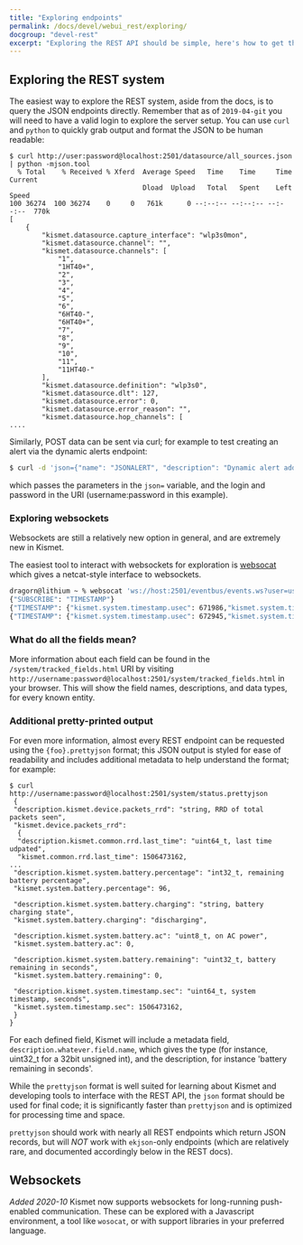 ```yaml
---
title: "Exploring endpoints"
permalink: /docs/devel/webui_rest/exploring/
docgroup: "devel-rest"
excerpt: "Exploring the REST API should be simple, here's how to get the most out of the endpoints and self-documenting fields."
---
```


## Exploring the REST system

The easiest way to explore the REST system, aside from the docs, is to query the JSON endpoints directly.  Remember that as of `2019-04-git` you will need to have a valid login to explore the server setup.  You can use `curl` and `python` to quickly grab output and format the JSON to be human readable:

```
$ curl http://user:password@localhost:2501/datasource/all_sources.json | python -mjson.tool
  % Total    % Received % Xferd  Average Speed   Time    Time     Time  Current
                                 Dload  Upload   Total   Spent    Left  Speed
100 36274  100 36274    0     0   761k      0 --:--:-- --:--:-- --:--:--  770k
[
    {
        "kismet.datasource.capture_interface": "wlp3s0mon",
        "kismet.datasource.channel": "",
        "kismet.datasource.channels": [
            "1",
            "1HT40+",
            "2",
            "3",
            "4",
            "5",
            "6",
            "6HT40-",
            "6HT40+",
            "7",
            "8",
            "9",
            "10",
            "11",
            "11HT40-"
        ],
        "kismet.datasource.definition": "wlp3s0",
        "kismet.datasource.dlt": 127,
        "kismet.datasource.error": 0,
        "kismet.datasource.error_reason": "",
        "kismet.datasource.hop_channels": [
....
```

Similarly, POST data can be sent via curl; for example to test creating an alert via the dynamic alerts endpoint:

```bash
$ curl -d 'json={"name": "JSONALERT", "description": "Dynamic alert added at runtime", "throttle": "10/min", "burst": "1/sec"}' http://username:password@localhost:2501/alerts/definitions/define_alert.cmd
```

which passes the parameters in the `json=` variable, and the login and password in the URI (username:password in this example).

### Exploring websockets

Websockets are still a relatively new option in general, and are extremely new in Kismet.

The easiest tool to interact with websockets for exploration is [websocat](https://github.com/vi/websocat) which gives a netcat-style interface to websockets.

```bash
dragorn@lithium ~ % websocat 'ws://host:2501/eventbus/events.ws?user=username&password=password'
{"SUBSCRIBE": "TIMESTAMP"}
{"TIMESTAMP": {"kismet.system.timestamp.usec": 671986,"kismet.system.timestamp.sec": 1603120458}}
{"TIMESTAMP": {"kismet.system.timestamp.usec": 672945,"kismet.system.timestamp.sec": 1603120459}}
```

### What do all the fields mean?

More information about each field can be found in the `/system/tracked_fields.html` URI by visiting `http://username:password@localhost:2501/system/tracked_fields.html` in your browser.  This will show the field names, descriptions, and data types, for every known entity.

### Additional pretty-printed output

For even more information, almost every REST endpoint can be requested using the `{foo}.prettyjson` format; this JSON output is styled for ease of readability and includes additional metadata to help understand the format; for example:

```
$ curl http://username:password@localhost:2501/system/status.prettyjson
 {
 "description.kismet.device.packets_rrd": "string, RRD of total packets seen",
 "kismet.device.packets_rrd":
  {
  "description.kismet.common.rrd.last_time": "uint64_t, last time udpated",
  "kismet.common.rrd.last_time": 1506473162,
...
 "description.kismet.system.battery.percentage": "int32_t, remaining battery percentage",
 "kismet.system.battery.percentage": 96,

 "description.kismet.system.battery.charging": "string, battery charging state",
 "kismet.system.battery.charging": "discharging",

 "description.kismet.system.battery.ac": "uint8_t, on AC power",
 "kismet.system.battery.ac": 0,

 "description.kismet.system.battery.remaining": "uint32_t, battery remaining in seconds",
 "kismet.system.battery.remaining": 0,

 "description.kismet.system.timestamp.sec": "uint64_t, system timestamp, seconds",
 "kismet.system.timestamp.sec": 1506473162,
 }
}
```

For each defined field, Kismet will include a metadata field, `description.whatever.field.name`, which gives the type (for instance, uint32_t for a 32bit unsigned int), and the description, for instance 'battery remaining in seconds'.

While the `prettyjson` format is well suited for learning about Kismet and developing tools to interface with the REST API, the `json` format should be used for final code; it is significantly faster than `prettyjson` and is optimized for processing time and space.

`prettyjson` should work with nearly all REST endpoints which return JSON records, but will *NOT* work with `ekjson`-only endpoints (which are relatively rare, and documented accordingly below in the REST docs).

## Websockets

*Added 2020-10* Kismet now supports websockets for long-running push-enabled communication.  These can be explored with a Javascript environment, a tool like `wosocat`, or with support libraries in your preferred language.

